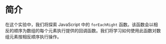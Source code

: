 # 简介

在这个实验中，我们将探索 JavaScript 中的 `forEachRight` 函数。该函数会以相反的顺序为数组的每个元素执行提供的回调函数。我们将学习如何使用此函数对数组元素按相反顺序执行操作。
